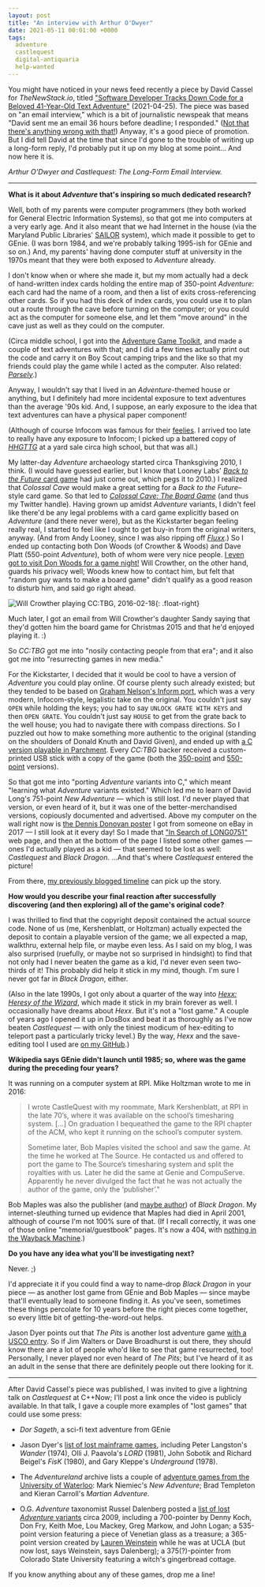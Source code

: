 ```yaml
---
layout: post
title: "An interview with Arthur O'Dwyer"
date: 2021-05-11 00:01:00 +0000
tags:
  adventure
  castlequest
  digital-antiquaria
  help-wanted
---
```


You might have noticed in your news feed recently a piece by David Cassel for
_TheNewStack.io_, titled
["Software Developer Tracks Down Code for a Beloved 41-Year-Old Text Adventure"](https://thenewstack.io/software-developer-tracks-down-code-for-a-beloved-41-year-old-text-adventure/)
(2021-04-25). The piece was based on "an email interview," which is a bit of
journalistic newspeak that means "David sent me an email 36 hours before deadline; I responded."
([Not that there's anything wrong with that!](https://www.youtube.com/watch?v=rGAyQAkXajg))
Anyway, it's a good piece of promotion. But I did tell David at the time that since
I'd gone to the trouble of writing up a long-form reply, I'd probably put it up on my blog
at some point... And now here it is.

_Arthur O'Dwyer and Castlequest: The Long-Form Email Interview._

----

<b>What is it about _Adventure_ that's inspiring so much dedicated research?</b>

Well, both of my parents were computer programmers (they both worked for General Electric Information Systems),
so that got me into computers at a very early age. And it also meant that we had Internet in the house
(via the Maryland Public Libraries' [SAILOR](https://www.sailor.lib.md.us/about/) system),
which made it possible to get to GEnie.
(I was born 1984, and we're probably talking 1995-ish for GEnie and so on.)
And, my parents' having done computer stuff at university in the 1970s meant that they were both exposed to _Adventure_ already.

I don't know when or where she made it, but my mom actually had a deck of hand-written index cards
holding the entire map of 350-point _Adventure_: each card had the name of a room, and then a list of
exits cross-referencing other cards. So if you had this deck of index cards, you could use it to plan
out a route through the cave before turning on the computer; or you could act as the computer for someone else,
and let them "move around" in the cave just as well as they could on the computer.

(Circa middle school, I got into the [Adventure Game Toolkit](https://en.wikipedia.org/wiki/Adventure_Game_Toolkit),
and made a couple of text adventures with that; and I did a few times actually print out the code and carry it on
Boy Scout camping trips and the like so that my friends could play the game while I acted as the computer.
Also related: [_Parsely_](https://www.memento-mori.com/).)

Anyway, I wouldn't say that I lived in an _Adventure_-themed house or anything, but I definitely had more
incidental exposure to text adventures than the average '90s kid. And, I suppose, an early exposure to the idea that
text adventures can have a physical paper component!

(Although of course Infocom was famous for their [feelies](https://futuryst.blogspot.com/2009/02/thoughts-about-feelies.html).
I arrived too late to really have any exposure to Infocom;
I picked up a battered copy of [_HHGTTG_](https://gallery.guetech.org/hhgttg/hhgttg.html)
at a yard sale circa high school, but that was all.)

My latter-day _Adventure_ archaeology started circa Thanksgiving 2010, I think.
(I would have guessed earlier, but I know that Looney Labs'
[_Back to the Future_ card game](https://www.looneylabs.com/games/back-future-card-game)
had just come out, which pegs it to 2010.)  I realized that _Colossal Cave_ would make a great setting
for a _Back to the Future_–style card game. So that led to
[_Colossal Cave: The Board Game_](https://boardgamegeek.com/boardgame/121751/colossal-cave-board-game)
(and thus my Twitter handle). Having grown up amidst _Adventure_ variants, I didn't feel like there'd be
any legal problems with a card game explicitly based on _Adventure_ (and there never were),
but as the Kickstarter began feeling really real, I started to feel like I ought to get buy-in
from the original writers, anyway. (And from Andy Looney, since I was also ripping off
[_Fluxx_](https://www.looneylabs.com/games/fluxx).)
So I ended up contacting both Don Woods (of Crowther & Woods) and Dave Platt (550-point _Adventure_),
both of whom were very nice people.
[I even got to visit Don Woods for a game night!](https://www.kickstarter.com/projects/765522088/colossal-cave-the-board-game/posts/213205)
Will Crowther, on the other hand, guards his privacy well; Woods knew how to contact him,
but felt that "random guy wants to make a board game" didn't qualify as a good reason to disturb him,
and said go right ahead.

![Will Crowther playing _CC:TBG_, 2016-02-18](/blog/images/2021-05-11-will-crowther.jpg){: .float-right}

Much later, I got an email from Will Crowther's daughter Sandy saying that they'd gotten him
the board game for Christmas 2015 and that he'd enjoyed playing it. :)

So _CC:TBG_ got me into "nosily contacting people from that era"; and it also got me into "resurrecting games in new media."

For the Kickstarter, I decided that it would be cool to have a version of _Adventure_ you could play online.
Of course plenty such already existed; but they tended to be based on
[Graham Nelson's Inform port](https://iplayif.com/?story=http://www.ifarchive.org/if-archive/games/zcode/Advent.z5),
which was a very modern, Infocom-style, legalistic take on the original.
You couldn't just say `OPEN` while holding the keys; you had to say `UNLOCK GRATE WITH KEYS` and then `OPEN GRATE`.
You couldn't just say `HOUSE` to get from the grate back to the well house; you had to navigate there with compass directions.
So I puzzled out how to make something more authentic to the original (standing on the shoulders of Donald Knuth and David Given),
and ended up with [a C version playable in Parchment](https://quuxplusone.github.io/Advent/).
Every _CC:TBG_ backer received a custom-printed USB stick with a copy of the game (both the [350-point](https://quuxplusone.github.io/Advent/play.html)
and [550-point](https://quuxplusone.github.io/Advent/play-550.html) versions).

So that got me into "porting _Adventure_ variants into C," which meant "learning what _Adventure_ variants existed."
Which led me to learn of David Long's 751-point _New Adventure_ — which is still lost.  I'd never played that version,
or even heard of it, but it was one of the better-merchandised versions, copiously documented and advertised.
Above my computer on the wall right now is [the Dennis Donovan poster](http://www.club.cc.cmu.edu/~ajo/in-search-of-LONG0751/readme.html#poster)
I got from someone on eBay in 2017 — I still look at it every day!
So I made that ["In Search of LONG0751"](http://www.club.cc.cmu.edu/~ajo/in-search-of-LONG0751/readme.html) web page,
and then at the bottom of the page I listed some other games — ones I'd actually played as a kid — that seemed
to be lost as well: _Castlequest_ and _Black Dragon_. ...And that's where _Castlequest_ entered the picture!

From there, [my previously blogged timeline](/blog/2021/03/09/castlequest/#timeline) can pick up the story.

<b>How would you describe your final reaction after successfully discovering (and then exploring) all of the game's original code?</b>

I was thrilled to find that the copyright deposit contained the actual source code.
None of us (me, Kershenblatt, or Holtzman) actually expected the deposit to contain a playable version of the game;
we all expected a map, walkthru, external help file, or maybe even less.
As I said on my blog, I was also surprised (ruefully, or maybe not so surprised in hindsight)
to find that not only had I never beaten the game as a kid, I'd never even seen two-thirds of it!
This probably did help it stick in my mind, though. I'm sure I never got far in _Black Dragon_, either.

(Also in the late 1990s, I got only about a quarter of the way into [_Hexx: Heresy of the Wizard_](https://www.youtube.com/watch?v=jTuYqQlNPgQ),
which made it stick in my brain forever as well. I occasionally have dreams about _Hexx_. But it's not a "lost game."
A couple of years ago I opened it up in DosBox and beat it as thoroughly as I've now beaten _Castlequest_ —
with only the tiniest modicum of hex-editing to teleport past a particularly tricky level.)
By the way, _Hexx_ and the save-editing tool I used are [on my GitHub](https://github.com/Quuxplusone/Hexx).)

<b>Wikipedia says GEnie didn't launch until 1985; so, where was the game during the preceding four years?</b>

It was running on a computer system at RPI. Mike Holtzman wrote to me in 2016:

> I wrote CastleQuest with my roommate, Mark Kershenblatt, at RPI in the late 70’s,
> where it was available on the school’s timesharing system. [...] On graduation I
> bequeathed the game to the RPI chapter of the ACM, who kept it running on the
> school’s computer system.
>
> Sometime later, Bob Maples visited the school and saw the game. At the time he worked
> at The Source. He contacted us and offered to port the game to The Source’s timesharing system
> and split the royalties with us. Later he did the same at Genie and CompuServe. Apparently
> he never divulged the fact that he was not actually the author of the game, only the ‘publisher’."

Bob Maples was also the publisher (and [maybe author](https://archive.org/details/Online_Today_Vol_08_02_1989_Feb/page/n23/mode/1up))
of _Black Dragon_. My internet-sleuthing turned up evidence
that Maples had died in April 2001, although of course I'm not 100% sure of that. (If I recall correctly,
it was one of those online "memorial/guestbook" pages. It's now a 404, with
[nothing in the Wayback Machine](http://web.archive.org/web/*/http://grave-records.mooseroots.com/l/3276408/Robert-Henry-Maples-MS).)

<b>Do you have any idea what you'll be investigating next?</b>

Never. ;)

I'd appreciate it if you could find a way to name-drop _Black Dragon_ in your piece — as another lost game
from GEnie and Bob Maples — since maybe that'll eventually lead to someone finding it.  As you've seen,
sometimes these things percolate for 10 years before the right pieces come together, so every little bit
of getting-the-word-out helps.

Jason Dyer points out that _The Pits_ is another lost adventure game
[with a USCO entry](https://cocatalog.loc.gov/cgi-bin/Pwebrecon.cgi?v1=1&Search_Arg=TXu000039634&Search_Code=REGS&CNT=10&SID=1).
So if Jim Walters or Dave Broadhurst is out there, they should know there are a lot of people
who'd like to see that game resurrected, too!  Personally, I never played nor even heard of _The Pits_;
but I've heard of it as an adult in the sense that there are definitely people out there looking for it.

----

After David Cassel's piece was published, I was invited to give a lightning talk on _Castlequest_ at C++Now;
I'll post a link once the video is publicly available. In that talk, I gave a couple more examples of
"lost games" that could use some press:

- _Dor Sageth_, a sci-fi text adventure from GEnie

- Jason Dyer's [list of lost mainframe games](https://bluerenga.blog/2015/03/19/lost-mainframe-games/),
    including Peter Langston's _Wander_ (1974), Olli J. Paavola's _LORD_ (1981), John Sobotik and Richard Beigel's _FisK_ (1980),
    and Gary Kleppe's _Underground_ (1978).

- The _Adventureland_ archive lists a couple of
    [adventure games from the University of Waterloo](http://www.lysator.liu.se/adventure/Mainframe_adventures.html#New_Adventure):
    Mark Niemiec's _New Adventure_; Brad Templeton and Kieran Carroll's _Martian Adventure_.

- O.G. _Adventure_ taxonomist Russel Dalenberg posted a [list of lost _Adventure_ variants](http://www.club.cc.cmu.edu/~ajo/in-search-of-LONG0751/2009-02-02-lost-versions-of-adventure.txt)
    circa 2009, including a 700-pointer by Denny Koch, Don Fry, Keith Moe, Lou Mackey, Greg Markow, and John Logan;
    a 535-point version featuring a piece of Venetian glass as a treasure; a 365-point version created by
    [Lauren Weinstein](https://www.vortex.com/lauren) while he was at UCLA (but now lost, says Weinstein,
    says Dalenberg); a 375(?)-pointer from Colorado State University featuring a witch's gingerbread cottage.

If you know anything about any of these games, drop me a line!
